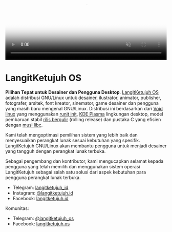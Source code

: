 <video autoplay loop muted playsinline poster="media/video/langitketujuh-preview.webp" style="position: relative; width: 100%; height: auto; border:0;" >
  <source src="media/video/langitketujuh-preview.webm" type="video/webm">
</video>

# LangitKetujuh OS

**Pilihan Tepat untuk Desainer dan Pengguna Desktop**. [LangitKetujuh OS](https://langitketujuh.id) adalah distribusi GNU/Linux untuk desainer, ilustrator, animator, publisher, fotografer, arsitek, font kreator, sinemator, game desainer dan pengguna yang masih baru mengenal GNU/Linux. Distribusi ini berdasarkan dari [Void linux](https://voidlinux.org) yang menggunakan [runit init](http://smarden.org/runit/), [KDE Plasma](https://kde.org/plasma-desktop) lingkungan desktop, model pembaruan stabil [rilis bergulir](https://id.wikipedia.org/wiki/Rilis_bergulir) (rolling release) dan pustaka C yang efisien dengan [musl libc](https://www.musl-libc.org).

Kami telah mengoptimasi pemilihan sistem yang lebih baik dan menyesuaikan perangkat lunak sesuai kebutuhan yang spesifik. LangitKetujuh GNU/Linux akan membantu pengguna untuk menjadi desainer yang tangguh dengan perangkat lunak terbuka.

Sebagai pengembang dan kontributor, kami mengucapkan selamat kepada pengguna yang telah memilih dan menggunakan sistem operasi LangitKetujuh sebagai salah satu solusi dari aspek kebutuhan para pengguna perangkat lunak terbuka.

* Telegram: [langitketujuh_id](https://t.me/langitketujuh_id)
* Instagram: [@langitketujuh.id](https://instagram.com/langitketujuh.id)
* Facebook: [langitketujuh.id](https://fb.com/langitketujuh.id)

Komunitas:
* Telegram: [@langitketujuh_os](https://t.me/langitketujuh_os)
* Facebook: [langitketujuh.os](https://fb.com/groups/langitketujuh.os)
